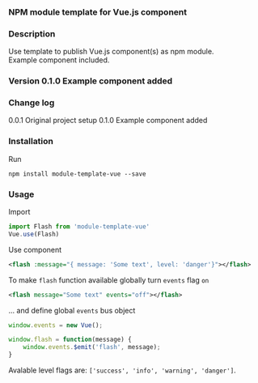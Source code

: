 ### NPM module template for Vue.js component
### Description
Use template to publish Vue.js component(s) as npm module.    
Example <flash> component included.
### Version 0.1.0 Example <flash> component added
### Change log
0.0.1 Original project setup
0.1.0 Example <flash> component added
### Installation
Run
```
npm install module-template-vue --save
```
### Usage 
Import
```javascript
import Flash from 'module-template-vue'
Vue.use(Flash)
```
Use component
```xml
<flash :message="{ message: 'Some text', level: 'danger'}"></flash>
```
To make `flash` function available globally turn `events` flag  `on`  
```xml
<flash message="Some text" events="off"></flash>
```
... and define global `events` bus object
```javascript
window.events = new Vue(); 

window.flash = function(message) {
	window.events.$emit('flash', message);
}
```
Avalable level flags are: `['success', 'info', 'warning', 'danger']`.
